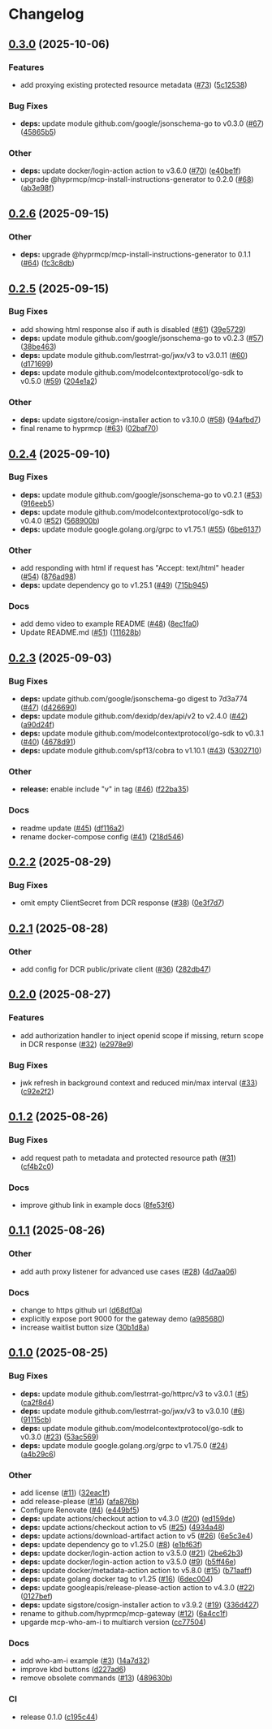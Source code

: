 # Changelog

## [0.3.0](https://github.com/hyprmcp/mcp-gateway/compare/v0.2.6...v0.3.0) (2025-10-06)


### Features

* add proxying existing protected resource metadata ([#73](https://github.com/hyprmcp/mcp-gateway/issues/73)) ([5c12538](https://github.com/hyprmcp/mcp-gateway/commit/5c12538e0ae68e38ee0f1ff690720ca6a3526aae))


### Bug Fixes

* **deps:** update module github.com/google/jsonschema-go to v0.3.0 ([#67](https://github.com/hyprmcp/mcp-gateway/issues/67)) ([45865b5](https://github.com/hyprmcp/mcp-gateway/commit/45865b55cae03ff89970a2fcb02e93b2542eb0c1))


### Other

* **deps:** update docker/login-action action to v3.6.0 ([#70](https://github.com/hyprmcp/mcp-gateway/issues/70)) ([e40be1f](https://github.com/hyprmcp/mcp-gateway/commit/e40be1fb41d71df25a742a8abe64974ba8f8a64a))
* upgrade @hyprmcp/mcp-install-instructions-generator to 0.2.0 ([#68](https://github.com/hyprmcp/mcp-gateway/issues/68)) ([ab3e98f](https://github.com/hyprmcp/mcp-gateway/commit/ab3e98f7fcbb9e56be1db5ae707cb737632ae1de))

## [0.2.6](https://github.com/hyprmcp/mcp-gateway/compare/v0.2.5...v0.2.6) (2025-09-15)


### Other

* **deps:** upgrade @hyprmcp/mcp-install-instructions-generator to 0.1.1 ([#64](https://github.com/hyprmcp/mcp-gateway/issues/64)) ([fc3c8db](https://github.com/hyprmcp/mcp-gateway/commit/fc3c8db3750d7503098f3b4fe565c06758bc4c7a))

## [0.2.5](https://github.com/hyprmcp/mcp-gateway/compare/v0.2.4...v0.2.5) (2025-09-15)


### Bug Fixes

* add showing html response also if auth is disabled ([#61](https://github.com/hyprmcp/mcp-gateway/issues/61)) ([39e5729](https://github.com/hyprmcp/mcp-gateway/commit/39e5729bf4fbf78e107dde5e933f697fef3956ea))
* **deps:** update module github.com/google/jsonschema-go to v0.2.3 ([#57](https://github.com/hyprmcp/mcp-gateway/issues/57)) ([38be463](https://github.com/hyprmcp/mcp-gateway/commit/38be4634e90e2f6ea7598ca1462be0363c86017c))
* **deps:** update module github.com/lestrrat-go/jwx/v3 to v3.0.11 ([#60](https://github.com/hyprmcp/mcp-gateway/issues/60)) ([d171699](https://github.com/hyprmcp/mcp-gateway/commit/d1716996f0dd847329872b2bdeb09995d089612d))
* **deps:** update module github.com/modelcontextprotocol/go-sdk to v0.5.0 ([#59](https://github.com/hyprmcp/mcp-gateway/issues/59)) ([204e1a2](https://github.com/hyprmcp/mcp-gateway/commit/204e1a2c697e42953c2adc8d08c6978be9743cb2))


### Other

* **deps:** update sigstore/cosign-installer action to v3.10.0 ([#58](https://github.com/hyprmcp/mcp-gateway/issues/58)) ([94afbd7](https://github.com/hyprmcp/mcp-gateway/commit/94afbd7c25b6abde7d0796a1f2dc2deaecc55572))
* final rename to hyprmcp ([#63](https://github.com/hyprmcp/mcp-gateway/issues/63)) ([02baf70](https://github.com/hyprmcp/mcp-gateway/commit/02baf70a9d3a3f0499b54ba07be7caca4ae170f7))

## [0.2.4](https://github.com/hyprmcp/mcp-gateway/compare/v0.2.3...v0.2.4) (2025-09-10)


### Bug Fixes

* **deps:** update module github.com/google/jsonschema-go to v0.2.1 ([#53](https://github.com/hyprmcp/mcp-gateway/issues/53)) ([916eeb5](https://github.com/hyprmcp/mcp-gateway/commit/916eeb5a4312177c369c3d91c5d0011aa7fba800))
* **deps:** update module github.com/modelcontextprotocol/go-sdk to v0.4.0 ([#52](https://github.com/hyprmcp/mcp-gateway/issues/52)) ([568900b](https://github.com/hyprmcp/mcp-gateway/commit/568900b8829f14cb80e501563ac9c9a5932a4b53))
* **deps:** update module google.golang.org/grpc to v1.75.1 ([#55](https://github.com/hyprmcp/mcp-gateway/issues/55)) ([6be6137](https://github.com/hyprmcp/mcp-gateway/commit/6be6137374e81b473aa77f6d4311ec0056b05b16))


### Other

* add responding with html if request has "Accept: text/html" header ([#54](https://github.com/hyprmcp/mcp-gateway/issues/54)) ([876ad98](https://github.com/hyprmcp/mcp-gateway/commit/876ad98a7fdff6ed042a575ce65eb83faa413a54))
* **deps:** update dependency go to v1.25.1 ([#49](https://github.com/hyprmcp/mcp-gateway/issues/49)) ([715b945](https://github.com/hyprmcp/mcp-gateway/commit/715b945d4ae01ffc86d4420c2e65d0cc5266ef0d))


### Docs

* add demo video to example README ([#48](https://github.com/hyprmcp/mcp-gateway/issues/48)) ([8ec1fa0](https://github.com/hyprmcp/mcp-gateway/commit/8ec1fa08a7b78a99cbea93b8670298c7107ec390))
* Update README.md ([#51](https://github.com/hyprmcp/mcp-gateway/issues/51)) ([111628b](https://github.com/hyprmcp/mcp-gateway/commit/111628b7197b9ddf71dab1cb0cac63f159b9499f))

## [0.2.3](https://github.com/hyprmcp/mcp-gateway/compare/0.2.2...v0.2.3) (2025-09-03)


### Bug Fixes

* **deps:** update github.com/google/jsonschema-go digest to 7d3a774 ([#47](https://github.com/hyprmcp/mcp-gateway/issues/47)) ([d426690](https://github.com/hyprmcp/mcp-gateway/commit/d426690a6528f8ba3837a00e6743712782afd7a3))
* **deps:** update module github.com/dexidp/dex/api/v2 to v2.4.0 ([#42](https://github.com/hyprmcp/mcp-gateway/issues/42)) ([a90d24f](https://github.com/hyprmcp/mcp-gateway/commit/a90d24f2b69a3ac74daa57ea02bbc3840a3b0d73))
* **deps:** update module github.com/modelcontextprotocol/go-sdk to v0.3.1 ([#40](https://github.com/hyprmcp/mcp-gateway/issues/40)) ([4678d91](https://github.com/hyprmcp/mcp-gateway/commit/4678d91a4a36ea63241cdf9c54eb42fa8c9d4ff3))
* **deps:** update module github.com/spf13/cobra to v1.10.1 ([#43](https://github.com/hyprmcp/mcp-gateway/issues/43)) ([5302710](https://github.com/hyprmcp/mcp-gateway/commit/5302710d5237e0ab16c13a3f6e7bef38e0cc6c9c))


### Other

* **release:** enable include "v" in tag ([#46](https://github.com/hyprmcp/mcp-gateway/issues/46)) ([f22ba35](https://github.com/hyprmcp/mcp-gateway/commit/f22ba35de8bd58ff6bbd874afcc7d6be709990d7))


### Docs

* readme update ([#45](https://github.com/hyprmcp/mcp-gateway/issues/45)) ([df116a2](https://github.com/hyprmcp/mcp-gateway/commit/df116a21de12d7892423b4e5141bff90fa9e0839))
* rename docker-compose config ([#41](https://github.com/hyprmcp/mcp-gateway/issues/41)) ([218d546](https://github.com/hyprmcp/mcp-gateway/commit/218d546ade7b756c79c9bd65f6c851d6977794d6))

## [0.2.2](https://github.com/hyprmcp/mcp-gateway/compare/0.2.1...0.2.2) (2025-08-29)


### Bug Fixes

* omit empty ClientSecret from DCR response ([#38](https://github.com/hyprmcp/mcp-gateway/issues/38)) ([0e3f7d7](https://github.com/hyprmcp/mcp-gateway/commit/0e3f7d7f252519d0cc134c00ae269d9555937d53))

## [0.2.1](https://github.com/hyprmcp/mcp-gateway/compare/0.2.0...0.2.1) (2025-08-28)


### Other

* add config for DCR public/private client ([#36](https://github.com/hyprmcp/mcp-gateway/issues/36)) ([282db47](https://github.com/hyprmcp/mcp-gateway/commit/282db47db602f3f48fcf773af29f3bc96a71ef47))

## [0.2.0](https://github.com/hyprmcp/mcp-gateway/compare/0.1.2...0.2.0) (2025-08-27)


### Features

* add authorization handler to inject openid scope if missing, return scope in DCR response ([#32](https://github.com/hyprmcp/mcp-gateway/issues/32)) ([e2978e9](https://github.com/hyprmcp/mcp-gateway/commit/e2978e912bc0c841be15318ad807af8def8e2068))


### Bug Fixes

* jwk refresh in background context and reduced min/max interval ([#33](https://github.com/hyprmcp/mcp-gateway/issues/33)) ([c92e2f2](https://github.com/hyprmcp/mcp-gateway/commit/c92e2f250584cd759e61786081f931f42e1cd450))

## [0.1.2](https://github.com/hyprmcp/mcp-gateway/compare/0.1.1...0.1.2) (2025-08-26)


### Bug Fixes

* add request path to metadata and protected resource path ([#31](https://github.com/hyprmcp/mcp-gateway/issues/31)) ([cf4b2c0](https://github.com/hyprmcp/mcp-gateway/commit/cf4b2c04d7913c6ac66bfd4211b5983e33f3324c))


### Docs

* improve github link in example docs ([8fe53f6](https://github.com/hyprmcp/mcp-gateway/commit/8fe53f6b71072b36fd3d26e0974fee193bba8ab9))

## [0.1.1](https://github.com/hyprmcp/mcp-gateway/compare/0.1.0...0.1.1) (2025-08-26)


### Other

* add auth proxy listener for advanced use cases ([#28](https://github.com/hyprmcp/mcp-gateway/issues/28)) ([4d7aa06](https://github.com/hyprmcp/mcp-gateway/commit/4d7aa06d50ee0f9f2e7d227cd913c3ab79e4b484))


### Docs

* change to https github url ([d68df0a](https://github.com/hyprmcp/mcp-gateway/commit/d68df0a7ff6b4d43da13884bf5263f9ee033112d))
* explicitly expose port 9000 for the gateway demo ([a985680](https://github.com/hyprmcp/mcp-gateway/commit/a98568038da502e9352b8e54098c7b33a9abda00))
* increase waitlist button size ([30b1d8a](https://github.com/hyprmcp/mcp-gateway/commit/30b1d8ad03facd53be21b8fdf254e9a91f80bf07))

## [0.1.0](https://github.com/hyprmcp/mcp-gateway/compare/0.1.0-alpha.6...0.1.0) (2025-08-25)


### Bug Fixes

* **deps:** update module github.com/lestrrat-go/httprc/v3 to v3.0.1 ([#5](https://github.com/hyprmcp/mcp-gateway/issues/5)) ([ca2f8d4](https://github.com/hyprmcp/mcp-gateway/commit/ca2f8d47b7faec572029b86e76f27b7674e63f77))
* **deps:** update module github.com/lestrrat-go/jwx/v3 to v3.0.10 ([#6](https://github.com/hyprmcp/mcp-gateway/issues/6)) ([91115cb](https://github.com/hyprmcp/mcp-gateway/commit/91115cb5c4ded8539b081b4530d850cff96e465c))
* **deps:** update module github.com/modelcontextprotocol/go-sdk to v0.3.0 ([#23](https://github.com/hyprmcp/mcp-gateway/issues/23)) ([53ac569](https://github.com/hyprmcp/mcp-gateway/commit/53ac5693166321d7ac75fed84d7b7dfb1e0cfd3b))
* **deps:** update module google.golang.org/grpc to v1.75.0 ([#24](https://github.com/hyprmcp/mcp-gateway/issues/24)) ([a4b29c6](https://github.com/hyprmcp/mcp-gateway/commit/a4b29c6969f0a398f93ddcd8b9ba9377ad691e7c))


### Other

* add license ([#11](https://github.com/hyprmcp/mcp-gateway/issues/11)) ([32eac1f](https://github.com/hyprmcp/mcp-gateway/commit/32eac1f321cf9c9005f26f349d3620ef1299c872))
* add release-please ([#14](https://github.com/hyprmcp/mcp-gateway/issues/14)) ([afa876b](https://github.com/hyprmcp/mcp-gateway/commit/afa876b6458bf08ae0bd5ac30caf827cd12f3a36))
* Configure Renovate ([#4](https://github.com/hyprmcp/mcp-gateway/issues/4)) ([e449bf5](https://github.com/hyprmcp/mcp-gateway/commit/e449bf5575cc9de5afb07b1d3fa095b2ca28b12a))
* **deps:** update actions/checkout action to v4.3.0 ([#20](https://github.com/hyprmcp/mcp-gateway/issues/20)) ([ed159de](https://github.com/hyprmcp/mcp-gateway/commit/ed159dec779e164a3bde1104cc059ec6f6033282))
* **deps:** update actions/checkout action to v5 ([#25](https://github.com/hyprmcp/mcp-gateway/issues/25)) ([4934a48](https://github.com/hyprmcp/mcp-gateway/commit/4934a48eb4787add1b44ff6f837ebc97414ded54))
* **deps:** update actions/download-artifact action to v5 ([#26](https://github.com/hyprmcp/mcp-gateway/issues/26)) ([6e5c3e4](https://github.com/hyprmcp/mcp-gateway/commit/6e5c3e4e409d5f47556647c792bbb2593ab13853))
* **deps:** update dependency go to v1.25.0 ([#8](https://github.com/hyprmcp/mcp-gateway/issues/8)) ([e1bf63f](https://github.com/hyprmcp/mcp-gateway/commit/e1bf63f5a17850f837b9a87690ecc55020f4a1f3))
* **deps:** update docker/login-action action to v3.5.0 ([#21](https://github.com/hyprmcp/mcp-gateway/issues/21)) ([2be62b3](https://github.com/hyprmcp/mcp-gateway/commit/2be62b345c2543f774404e89d949f7f18bb62cd2))
* **deps:** update docker/login-action action to v3.5.0 ([#9](https://github.com/hyprmcp/mcp-gateway/issues/9)) ([b5ff46e](https://github.com/hyprmcp/mcp-gateway/commit/b5ff46ea5b81ef02b8241cd082699c61777a4838))
* **deps:** update docker/metadata-action action to v5.8.0 ([#15](https://github.com/hyprmcp/mcp-gateway/issues/15)) ([b71aaff](https://github.com/hyprmcp/mcp-gateway/commit/b71aaff61d8106ad09f66e17ae692ef2644d0e89))
* **deps:** update golang docker tag to v1.25 ([#16](https://github.com/hyprmcp/mcp-gateway/issues/16)) ([6dec004](https://github.com/hyprmcp/mcp-gateway/commit/6dec0041667b697a2b62d07b476789626bca57cf))
* **deps:** update googleapis/release-please-action action to v4.3.0 ([#22](https://github.com/hyprmcp/mcp-gateway/issues/22)) ([0127bef](https://github.com/hyprmcp/mcp-gateway/commit/0127bef9fe92ee6a1fe88735b69e80d01432a76e))
* **deps:** update sigstore/cosign-installer action to v3.9.2 ([#19](https://github.com/hyprmcp/mcp-gateway/issues/19)) ([336d427](https://github.com/hyprmcp/mcp-gateway/commit/336d427df8a25ac60e51cd808afbd3db5d9822f9))
* rename to github.com/hyprmcp/mcp-gateway ([#12](https://github.com/hyprmcp/mcp-gateway/issues/12)) ([6a4cc1f](https://github.com/hyprmcp/mcp-gateway/commit/6a4cc1f30537e9d3bab4d981865f99aa34f1ce21))
* upgarde mcp-who-am-i to multiarch version ([cc77504](https://github.com/hyprmcp/mcp-gateway/commit/cc77504b02de1cb27d38f1b1d6a96ad374941ed4))


### Docs

* add who-am-i example ([#3](https://github.com/hyprmcp/mcp-gateway/issues/3)) ([14a7d32](https://github.com/hyprmcp/mcp-gateway/commit/14a7d3245a7549985aadb485da964dc945fd75fe))
* improve kbd buttons ([d227ad6](https://github.com/hyprmcp/mcp-gateway/commit/d227ad60ac1fdf42125ce78019c811af9235a988))
* remove obsolete commands ([#13](https://github.com/hyprmcp/mcp-gateway/issues/13)) ([489630b](https://github.com/hyprmcp/mcp-gateway/commit/489630b21da4b98b4e15f3739f220df1858bb233))


### CI

* release 0.1.0 ([c195c44](https://github.com/hyprmcp/mcp-gateway/commit/c195c44d6d7c4fa7742621955f1c6e711e04c120))
